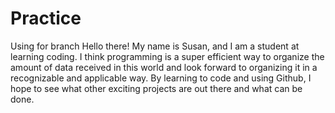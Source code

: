 # Practice
Using for branch
Hello there! My name is Susan, and I am a student at learning coding. I think programming is a super efficient way to organize the amount of data received in this world and look forward to organizing it in a recognizable and applicable way. By learning to code and using Github, I hope to see what other exciting projects are out there and what can be done. 
